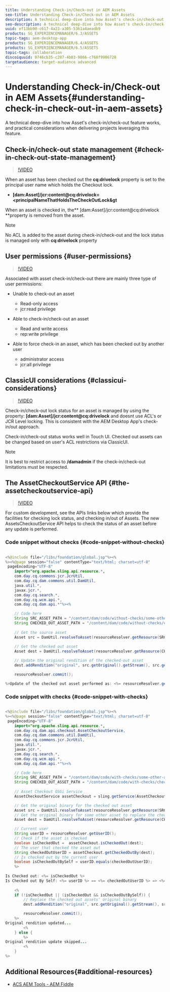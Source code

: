 ```yaml
---
title: Understanding Check-in/Check-out in AEM Assets
seo-title: Understanding Check-in/Check-out in AEM Assets
description: A technical deep-dive into how Asset's check-in/check-out feature works, and practical considerations when delivering projects leveraging this feature.
seo-description: A technical deep-dive into how Asset's check-in/check-out feature works, and practical considerations when delivering projects leveraging this feature.
uuid: ef13bb98-c617-4a23-a305-5361a4aeadb9
products: SG_EXPERIENCEMANAGER/6.3/ASSETS
topic-tags: aem-desktop-app
products: SG_EXPERIENCEMANAGER/6.4/ASSETS
products: SG_EXPERIENCEMANAGER/6.5/ASSETS
topic-tags: collaboration
discoiquuid: 0746cb35-c287-4b03-9866-c768f9906728
targetaudience: target-audience advanced
---
```


# Understanding Check-in/Check-out in AEM Assets{#understanding-check-in-check-out-in-aem-assets}

A technical deep-dive into how Asset's check-in/check-out feature works, and practical considerations when delivering projects leveraging this feature.

## Check-in/check-out state management {#check-in-check-out-state-management}

>[!VIDEO](https://video.tv.adobe.com/v/16755/?quality=9)

When an asset has been checked out the **cq:drivelock** property is set to the principal user name which holds the Checkout lock.

* **[dam:Asset]/jcr:content@cq:drivelock=&lt;principalNameThatHoldsTheCheckOutLock&gt**

When an asset is checked in, the** [dam:Asset]/jcr:content@cq:drivelock **property is removed from the asset.

>[!NOTE]
>
>No ACL is added to the asset during check-in/check-out and the lock status is managed only with **cq:drivelock** property

## User permissions {#user-permissions}

>[!VIDEO](https://video.tv.adobe.com/v/16753/?quality=9)

Associated with asset check-in/check-out there are mainly three type of user permissions:

* Unable to check-out an asset
  * Read-only access
  * jcr:read privilege

* Able to check-in/check-out an asset
  * Read and write access
  * rep:write privilege

* Able to force check-in an asset, which has been checked out by another user
  * administrator access
  * jcr:all privilege

## ClassicUI considerations {#classicui-considerations}

>[!VIDEO](https://video.tv.adobe.com/v/16752/?quality=9)

Check-in/check-out lock status for an asset is managed by using the property: **[dam:Asset]/jcr:content@cq:drivelock** and doesnt use ACL's or JCR Level locking. This is consistent with the AEM Desktop App's check-in/out approach.

Check-in/check-out status works well in Touch UI. Checked out assets can be changed based on user's ACL restrictions via ClassicUI.

>[!NOTE]
>
>It is best to restrict access to **/damadmin** if the check-in/check-out limitations must be respected.

## The AssetCheckoutService API {#the-assetcheckoutservice-api}

>[!VIDEO](https://video.tv.adobe.com/v/16754/?quality=9)

For custom development, see the APIs links below which provide the facilities for checking lock status, and checking in/out of Assets. The new AssetsCheckoutService API helps to check the status of an asset before any update is performed.

### Code snippet without checks {#code-snippet-without-checks}

```java

<%@include file="/libs/foundation/global.jsp"%><%
%><%@page session="false" contentType="text/html; charset=utf-8" 
 pageEncoding="UTF-8"
    import="org.apache.sling.api.resource.*,
    com.day.cq.commons.jcr.JcrUtil,
    com.day.cq.dam.commons.util.DamUtil,
    java.util.*,
    javax.jcr.*,
    com.day.cq.search.*,
    com.day.cq.wcm.api.*,
    com.day.cq.dam.api.*"%><%

    // Code here
    String SRC_ASSET_PATH = "/content/dam/code/without-checks/some-other-asset.png";
    String CHECKED_OUT_ASSET_PATH = "/content/dam/code/without-checks/checked-out.png";
    
    // Get the source asset
    Asset src = DamUtil.resolveToAsset(resourceResolver.getResource(SRC_ASSET_PATH));
    
    // Get the checked out asset
    Asset dest = DamUtil.resolveToAsset(resourceResolver.getResource(CHECKED_OUT_ASSET_PATH));

    // Update the original rendition of the checked-out asset
    dest.addRendition("original", src.getOriginal().getStream(), src.getMimeType());

    resourceResolver.commit();

%>Update of the checked out asset performed as: <%= resourceResolver.getUserID() %>
```

### Code snippet with checks {#code-snippet-with-checks}

```java

<%@include file="/libs/foundation/global.jsp"%><%
%><%@page session="false" contentType="text/html; charset=utf-8" 
 pageEncoding="UTF-8"
    import="org.apache.sling.api.resource.*,
    com.day.cq.dam.api.checkout.AssetCheckoutService,
    com.day.cq.dam.commons.util.DamUtil,
    com.day.cq.commons.jcr.JcrUtil,
    java.util.*,
    javax.jcr.*,
    com.day.cq.search.*,
    com.day.cq.wcm.api.*,
    com.day.cq.dam.api.*"%><%

    // Code here
    String SRC_ASSET_PATH = "/content/dam/code/with-checks/some-other-asset.png";
    String CHECKED_OUT_ASSET_PATH = "/content/dam/code/with-checks/checked-out.png";
    
    // Asset Checkout OSGi Service
    AssetCheckoutService assetCheckout = sling.getService(AssetCheckoutService.class);

    // Get the original binary for the checked out asset
    Asset src = DamUtil.resolveToAsset(resourceResolver.getResource(SRC_ASSET_PATH));
    // Get the original binary for some other asset to replace the checked out asset's original binary with
    Asset dest = DamUtil.resolveToAsset(resourceResolver.getResource(CHECKED_OUT_ASSET_PATH));

    // Current user
    String userID = resourceResolver.getUserID();
    // Check if the asset is checked
    boolean isCheckedOut =  assetCheckout.isCheckedOut(dest);
    // The user that checked the asset out
    String checkedOutUserID = assetCheckout.getCheckedOutBy(dest);
    // Is checked out by the current user
    boolean isCheckedOutBySelf = userID.equals(checkedOutUserID);
    %>
    
Is Checked out: <%= isCheckedOut %>
Is Checked out By Self: <%= userID %> == <%= checkedOutUserID %> => <%= isCheckedOutBySelf %>
    
    <%
    if (!isCheckedOut || (isCheckedOut && isCheckedOutBySelf)) {
        // Replace the checked out assets' original binary
        dest.addRendition("original", src.getOriginal().getStream(), src.getMimeType());

        resourceResolver.commit();
    %>
Original rendition updated...
        <%
    } else {
        %>
Original rendition update skipped...
        <%
    }
%>

```

## Additional Resources{#additional-resources}

* [ACS AEM Tools - AEM Fiddle](https://adobe-consulting-services.github.io/acs-aem-tools/features/aem-fiddle.html)